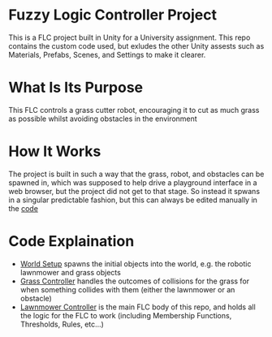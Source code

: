 # Fuzzy Logic Controller Project
This is a FLC project built in Unity for a University assignment.
This repo contains the custom code used, but exludes the other Unity assests such as Materials, Prefabs, Scenes, and Settings to make it clearer.

# What Is Its Purpose
This FLC controls a grass cutter robot, encouraging it to cut as much grass as possible whilst avoiding obstacles in the environment

# How It Works
The project is built in such a way that the grass, robot, and obstacles can be spawned in, which was supposed to help drive a playground interface in a web browser, but the project did not get to that stage. So instead it spwans in a singular predictable fashion, but this can always be edited manually in the [code](./Assets/Scripts/World%20Setup.cs)

# Code Explaination
- [World Setup](./Assets/Scripts/World%20Setup.cs) spawns the initial objects into the world, e.g. the robotic lawnmower and grass objects
- [Grass Controller](./Assets/Scripts/Grass%20Controller.cs) handles the outcomes of collisions for the grass for when something collides with them (either the lawnmower or an obstacle)
- [Lawnmower Controller](./Assets/Scripts/Lawnmower%20Controller.cs) is the main FLC body of this repo, and holds all the logic for the FLC to work (including Membership Functions, Thresholds, Rules, etc...)
